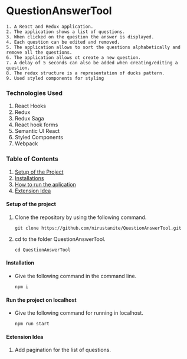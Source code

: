 # QuestionAnswerTool
    1. A React and Redux application. 
    2. The application shows a list of questions.
    3. When clicked on the question the answer is displayed.
    4. Each question can be edited and removed.
    5. The application allows to sort the questions alphabetically and remove all the questions.
    6. The application allows ot create a new question.
    7. A delay of 5 seconds can also be added when creating/editing a question.
    8. The redux structure is a representation of ducks pattern.
    9. Used styled components for styling

### Technologies Used
   1. React Hooks
   2. Redux 
   3. Redux Saga
   4. React hook forms
   5. Semantic UI React
   6. Styled Components
   7. Webpack

### Table of Contents
1. [Setup of the Project](#setup)
2. [Installations](#installations)
3. [How to run the aplication](#run)
4. [Extension Idea](#extensions)

<a name="setup"></a>
#### Setup of the project

1. Clone the repository by using the following command.
      
      `git clone https://github.com/nirustanite/QuestionAnswerTool.git`
      
2. cd to the folder QuestionAnswerTool.

      `cd QuestionAnswerTool`


<a name="installations"></a>
#### Installation

- Give the following command in the command line.

    `npm i`
 
<a name="run"></a>
 #### Run the project on localhost

 - Give the following command for running in localhost.
 
    `npm run start`
        
 <a name="extensions"></a>
 #### Extension Idea
 
 1. Add pagination for the list of questions. 
 
